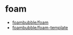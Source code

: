 # foam

- [foambubble/foam](https://github.com/foambubble/foam)
- [foambubble/foam-template](https://github.com/foambubble/foam-template)